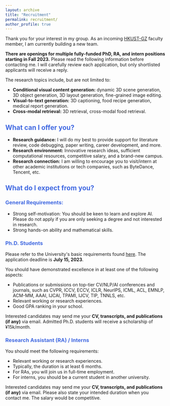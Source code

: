 ```yaml
---
layout: archive
title: "Recruitment"
permalink: recruitment/
author_profile: true
---
```



Thank you for your interest in my group. As an incoming [HKUST-GZ](https://hkust-gz.edu.cn/) faculty member, I am currently building a new team. 

**There are openings for multiple fully-funded PhD, RA, and intern positions starting in Fall 2023.** Please read the following information before contacting me. I will carefully review each application, but only shortlisted applicants will receive a reply.

The research topics include, but are not limited to:
- **Conditional visual content generation:** dynamic 3D scene generation, 3D object generation, 3D layout generation, fine-grained image editing.
- **Visual-to-text generation:** 3D captioning, food recipe generation, medical report generation.
- **Cross-modal retrieval:** 3D retrieval, cross-modal food retrieval.

## <font color=RoyalBlue>What can I offer you?</font>
- **Research guidance:** I will do my best to provide support for literature review, code debugging, paper writing, career development, and more.
- **Research environment:** Innovative research ideas, sufficient computational resources, competitive salary, and a brand-new campus.
- **Research connection:** I am willing to encourage you to visit/intern at other academic institutions or tech companies, such as ByteDance, Tencent, etc.

## <font color=RoyalBlue>What do I expect from you?</font>

### <font color=RoyalBlue>General Requirements:</font>
- Strong self-motivation: You should be keen to learn and explore AI. Please do not apply if you are only seeking a degree and not interested in research.
- Strong hands-on ability and mathematical skills.


### <font color=RoyalBlue>Ph.D. Students</font>
Please refer to the University's basic requirements found [here](https://hkust-gz.edu.cn/admissions/). The application deadline is **July 15, 2023**.

You should have demonstrated excellence in at least one of the following aspects:


- Publications or submissions on top-tier CV/NLP/AI conferences and journals, such as CVPR, ICCV, ECCV, ICLR, NeurIPS, ICML, ACL, EMNLP, ACM-MM, AAAI, IJCAI, TPAMI, IJCV, TIP, TNNLS, etc.
- Relevant working or research experiences.
- Good GPA ranking in your school.

Interested candidates may send me your **CV, transcripts, and publications (if any)** via email. Admitted Ph.D. students will receive a scholarship of ¥15k/month.


### <font color=RoyalBlue>Research Assistant (RA) / Interns</font>

You should meet the following requirements:

- Relevant working or research experiences.
- Typically, the duration is at least 6 months.
- For RAs, you will join us in full-time employment.
- For interns, you should be a current student in another university.

Interested candidates may send me your **CV, transcripts, and publications (if any)** via email. Please also state your intended duration when you contact me. The salary would be competitive.
